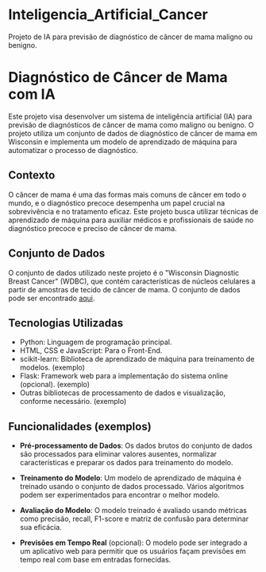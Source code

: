 # Inteligencia_Artificial_Cancer
Projeto de IA para previsão de diagnóstico de câncer de mama maligno ou benigno.

# Diagnóstico de Câncer de Mama com IA

Este projeto visa desenvolver um sistema de inteligência artificial (IA) para previsão de diagnósticos de câncer de mama como maligno ou benigno. O projeto utiliza um conjunto de dados de diagnóstico de câncer de mama em Wisconsin e implementa um modelo de aprendizado de máquina para automatizar o processo de diagnóstico.

## Contexto

O câncer de mama é uma das formas mais comuns de câncer em todo o mundo, e o diagnóstico precoce desempenha um papel crucial na sobrevivência e no tratamento eficaz. Este projeto busca utilizar técnicas de aprendizado de máquina para auxiliar médicos e profissionais de saúde no diagnóstico precoce e preciso de câncer de mama.

## Conjunto de Dados

O conjunto de dados utilizado neste projeto é o "Wisconsin Diagnostic Breast Cancer" (WDBC), que contém características de núcleos celulares a partir de amostras de tecido de câncer de mama. O conjunto de dados pode ser encontrado [aqui](https://www.kaggle.com/datasets/utkarshx27/breast-cancer-wisconsin-diagnostic-dataset).

## Tecnologias Utilizadas

- Python: Linguagem de programação principal.
- HTML, CSS e JavaScript: Para o Front-End.
- scikit-learn: Biblioteca de aprendizado de máquina para treinamento de modelos. (exemplo)
- Flask: Framework web para a implementação do sistema online (opcional). (exemplo)
- Outras bibliotecas de processamento de dados e visualização, conforme necessário. (exemplo)

## Funcionalidades (exemplos)

- **Pré-processamento de Dados**: Os dados brutos do conjunto de dados são processados para eliminar valores ausentes, normalizar características e preparar os dados para treinamento do modelo.

- **Treinamento do Modelo**: Um modelo de aprendizado de máquina é treinado usando o conjunto de dados processado. Vários algoritmos podem ser experimentados para encontrar o melhor modelo.

- **Avaliação do Modelo**: O modelo treinado é avaliado usando métricas como precisão, recall, F1-score e matriz de confusão para determinar sua eficácia.

- **Previsões em Tempo Real** (opcional): O modelo pode ser integrado a um aplicativo web para permitir que os usuários façam previsões em tempo real com base em entradas fornecidas.


